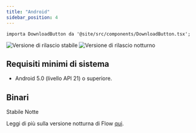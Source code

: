 ```yaml
---
title: "Android"
sidebar_position: 4
---
```


```mdx-code-block
importa DownloadButton da '@site/src/components/DownloadButton.tsx';
```

![Versione di rilascio stabile](https://img.shields.io/badge/dynamic/yaml?color=c4840d&label=Stable&query=%24.version&url=https%3A%2F%2Fraw.githubusercontent.com%2FLinwoodCloud%2FFlow%2Fstable%2Fapp%2Fpubspec.yaml&style=for-the-badge) ![Versione di rilascio notturno](https://img.shields.io/badge/dynamic/yaml?color=f7d28c&label=Nightly&query=%24.version&url=https%3A%2F%2Fraw.githubusercontent.com%2FLinwoodCloud%2FFlow%2Fnightly%2Fapp%2Fpubspec.yaml&style=for-the-badge)

## Requisiti minimi di sistema

* Android 5.0 (livello API 21) o superiore.

## Binari

<div className="row margin-bottom--lg padding--sm">
<DownloadButton className="button button--outline button--info button--lg margin--sm" href="https://github.com/LinwoodCloud/Flow/releases/download/stable/linwood-flow-android.apk">
  Stabile
</DownloadButton>
<DownloadButton className="button button--outline button--danger button--lg margin--sm" href="https://github.com/LinwoodCloud/Flow/releases/download/nightly/linwood-flow-android.apk">
  Notte
</DownloadButton>
</div>

Leggi di più sulla versione notturna di Flow [qui](/nightly).
